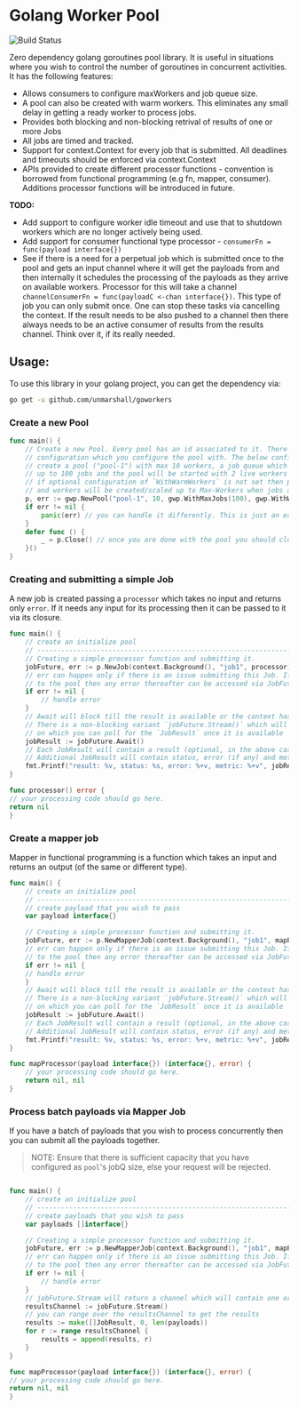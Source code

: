 # Golang Worker Pool

![Build Status](https://github.com/unmarshall/goworkers/actions/workflows/go.yml/badge.svg)

Zero dependency golang goroutines pool library. It is useful in situations where you wish to control the number of goroutines in concurrent activities. It has the following
features:

* Allows consumers to configure maxWorkers and job queue size.
* A pool can also be created with warm workers. This eliminates any small delay in getting a ready worker to process jobs.
* Provides both blocking and non-blocking retrival of results of one or more Jobs
* All jobs are timed and tracked.
* Support for context.Context for every job that is submitted. All deadlines and timeouts should be enforced via context.Context
* APIs provided to create different processor functions - convention is borrowed from functional programming (e.g fn, mapper, consumer). Additions processor functions will be
  introduced in future.
  
**TODO:**
* Add support to configure worker idle timeout and use that to shutdown workers which are no longer actively being used.
* Add support for consumer functional type processor - `consumerFn = func(payload interface{})`
* See if there is a need for a perpetual job which is submitted once to the pool and gets an input channel where it will get the payloads from and then internally it schedules the processing of the payloads as they arrive on available workers. Processor for this will take a channel `channelConsumerFn = func(payloadC <-chan interface{})`. This type of job you can only submit once. One can stop these tasks via cancelling the context. If the result needs to be also pushed to a channel then there always needs to be an active consumer of results from the results channel. Think over it, if its really needed.

## Usage:

To use this library in your golang project, you can get the dependency via:

```bash
go get -u github.com/unmarshall/goworkers
```

### Create a new Pool

```go
func main() {
    // Create a new Pool. Every pool has an id associated to it. There are optional
    // configuration which you configure the pool with. The below configuration will
    // create a pool ("pool-1") with max 10 workers, a job queue which is big enough to hold
    // up to 100 jobs and the pool will be started with 2 live workers waiting for jobs.
    // if optional configuration of `WithWarmWorkers` is not set then pool will not have any live workers
    // and workers will be created/scaled up to Max-Workers when jobs are submitted.
    p, err := gwp.NewPool("pool-1", 10, gwp.WithMaxJobs(100), gwp.WithWarmWorkers(2))
    if err != nil {
        panic(err) // you can handle it differently. This is just an example
    }
    defer func () {
        _ = p.Close() // once you are done with the pool you should close it.
    }()
}
```

### Creating and submitting a simple Job

A new job is created passing a `processor` which takes no input and returns only `error`. If it needs any input for its processing then it can be passed to it via its closure.

```go
func main() {
    // create an initialize pool
    // ------------------------------------------------------------------------------
    // Creating a simple processor function and submitting it.
    jobFuture, err := p.NewJob(context.Background(), "job1", processor).Process()
    // err can happen only if there is an issue submitting this Job. If the job is submitted
    // to the pool then any error thereafter can be accessed via JobFuture
    if err != nil {
        // handle error
    }
    // Await will block till the result is available or the context has been cancelled.
    // There is a non-blocking variant `jobFuture.Stream()` which will provide you a channel
    // on which you can poll for the `JobResult` once it is available
    jobResult := jobFuture.Await()
    // Each JobResult will contain a result (optional, in the above case processor function passed in the job does not return any value other than error)
    // Additional JobResult will contain status, error (if any) and metrics.
    fmt.Printf("result: %v, status: %s, error: %+v, metric: %+v", jobResult.Result, jobResult.Status, jobResult.Err, jobResult.Metric)
}

func processor() error {
// your processing code should go here. 
return nil
}

```

### Create a mapper job

Mapper in functional programming is a function which takes an input and returns an output (of the same or different type).

```go
func main() {
    // create an initialize pool
    // ------------------------------------------------------------------------------
    // create payload that you wish to pass
    var payload interface{}

    // Creating a simple processor function and submitting it.
    jobFuture, err := p.NewMapperJob(context.Background(), "job1", mapProcessor).ProcessPayload(payload)
    // err can happen only if there is an issue submitting this Job. If the job is submitted
    // to the pool then any error thereafter can be accessed via JobFuture
    if err != nil {
    // handle error
    }
    // Await will block till the result is available or the context has been cancelled.
    // There is a non-blocking variant `jobFuture.Stream()` which will provide you a channel
    // on which you can poll for the `JobResult` once it is available
    jobResult := jobFuture.Await()
    // Each JobResult will contain a result (optional, in the above case processor function passed in the job does not return any value other than error)
    // Additional JobResult will contain status, error (if any) and metrics.
    fmt.Printf("result: %v, status: %s, error: %+v, metric: %+v", jobResult.Result, jobResult.Status, jobResult.Err, jobResult.Metric)
}

func mapProcessor(payload interface{}) (interface{}, error) {
	// your processing code should go here. 
	return nil, nil
}
```

### Process batch payloads via Mapper Job

If you have a batch of payloads that you wish to process concurrently then you can submit all the payloads together.
> NOTE: Ensure that there is sufficient capacity that you have configured as `pool`'s jobQ size, else your request will be rejected.

```go

func main() {
    // create an initialize pool
    // ------------------------------------------------------------------------------
    // create payloads that you wish to pass
    var payloads []interface{}

    // Creating a simple processor function and submitting it.
    jobFuture, err := p.NewMapperJob(context.Background(), "job1", mapProcessor).ProcessPayloadBatch(payloads)
    // err can happen only if there is an issue submitting this Job. If the job is submitted
    // to the pool then any error thereafter can be accessed via JobFuture
    if err != nil {
        // handle error
    }
    // jobFuture.Stream will return a channel which will contain one or more JobResults (one per payload).
    resultsChannel := jobFuture.Stream()
    // you can range over the resultsChannel to get the results
    results := make([]JobResult, 0, len(payloads))
    for r := range resultsChannel {
    	results = append(results, r)
    }
}

func mapProcessor(payload interface{}) (interface{}, error) {
// your processing code should go here. 
return nil, nil
}
```
